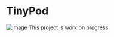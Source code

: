 # TinyPod
![image](https://github.com/inspireXC/TinyPod/blob/main/TinyPod.png)
This project is work on progress

